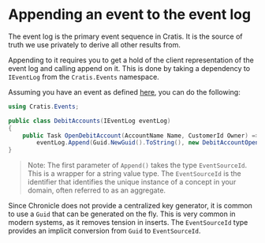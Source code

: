 # Appending an event to the event log

The event log is the primary event sequence in Cratis. It is the source of truth we use privately to
derive all other results from.

Appending to it requires you to get a hold of the client representation of the event log and calling
append on it. This is done by taking a dependency to `IEventLog` from the `Cratis.Events` namespace.

Assuming you have an event as defined [here](./creating-an-event.md), you can do the following:

```csharp
using Cratis.Events;

public class DebitAccounts(IEventLog eventLog)
{
    public Task OpenDebitAccount(AccountName Name, CustomerId Owner) =>
        eventLog.Append(Guid.NewGuid().ToString(), new DebitAccountOpened(Name, Owner));
}
```

> Note: The first parameter of `Append()` takes the type `EventSourceId`. This is a wrapper for a string value type.
> The `EventSourceId` is the identifier that identifies the unique instance of a concept in your domain, often referred
> to as an aggregate.

Since Chronicle does not provide a centralized key generator, it is common to use a `Guid` that can be
generated on the fly. This is very common in modern systems, as it removes tension in inserts. The `EventSourceId` type
provides an implicit conversion from `Guid` to `EventSourceId`.
